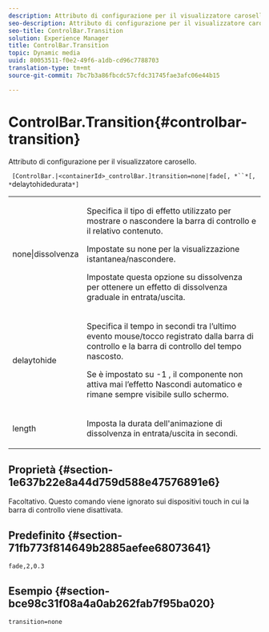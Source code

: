 ```yaml
---
description: Attributo di configurazione per il visualizzatore carosello.
seo-description: Attributo di configurazione per il visualizzatore carosello.
seo-title: ControlBar.Transition
solution: Experience Manager
title: ControlBar.Transition
topic: Dynamic media
uuid: 80053511-f0e2-49f6-a1db-cd96c7788703
translation-type: tm+mt
source-git-commit: 7bc7b3a86fbcdc57cfdc31745fae3afc06e44b15

---
```



# ControlBar.Transition{#controlbar-transition}

Attributo di configurazione per il visualizzatore carosello.

` [ControlBar.|<containerId>_controlBar.]transition=none|fade[, *``*[, *`delaytohidedurata`*]`

<table id="table_441553CD34C94A58A9D7CBF772DEDDB6"> 
 <tbody> 
  <tr> 
   <td colname="col1"> <p> <span class="codeph"> none|dissolvenza</span> </p> </td> 
   <td colname="col2"> <p> Specifica il tipo di effetto utilizzato per mostrare o nascondere la barra di controllo e il relativo contenuto. </p> <p>Impostate su <span class="codeph"> none</span> per la visualizzazione istantanea/nascondere. </p> <p>Impostate questa opzione su <span class="codeph"> dissolvenza</span> per ottenere un effetto di dissolvenza graduale in entrata/uscita. </p> </td> 
  </tr> 
  <tr> 
   <td colname="col1"> <p><span class="codeph"><span class="varname"> delaytohide</span></span> </p> </td> 
   <td colname="col2"> <p> Specifica il tempo in secondi tra l’ultimo evento mouse/tocco registrato dalla barra di controllo e la barra di controllo del tempo nascosto. </p> <p>Se è impostato su <span class="codeph"> -1</span> , il componente non attiva mai l’effetto Nascondi automatico e rimane sempre visibile sullo schermo. </p> </td> 
  </tr> 
  <tr> 
   <td colname="col1"> <p><span class="codeph"><span class="varname"> length</span></span> </p> </td> 
   <td colname="col2"> <p> Imposta la durata dell'animazione di dissolvenza in entrata/uscita in secondi. </p> </td> 
  </tr> 
 </tbody> 
</table>

## Proprietà {#section-1e637b22e8a44d759d588e47576891e6}

Facoltativo. Questo comando viene ignorato sui dispositivi touch in cui la barra di controllo viene disattivata.

## Predefinito {#section-71fb773f814649b2885aefee68073641}

`fade,2,0.3`

## Esempio {#section-bce98c31f08a4a0ab262fab7f95ba020}

```
transition=none
```

